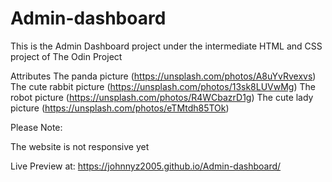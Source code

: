 # Admin-dashboard

This is the Admin Dashboard project under the intermediate HTML and CSS project 
of The Odin Project 


Attributes
    The panda picture (https://unsplash.com/photos/A8uYvRvexvs)
    The cute rabbit picture (https://unsplash.com/photos/13sk8LUVwMg)
    The robot picture (https://unsplash.com/photos/R4WCbazrD1g)
    The cute lady picture (https://unsplash.com/photos/eTMtdh85TOk)

Please Note:

The website is not responsive yet 

Live Preview at: https://johnnyz2005.github.io/Admin-dashboard/ 